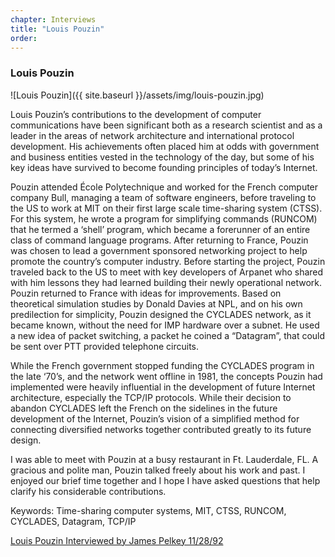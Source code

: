 ```yaml
---
chapter: Interviews
title: "Louis Pouzin"
order: 
---
```


### Louis Pouzin

![Louis Pouzin]({{ site.baseurl }}/assets/img/louis-pouzin.jpg)

Louis Pouzin’s contributions to the development of computer communications have been significant both as a research scientist and as a leader in the areas of network architecture and international protocol development. His achievements often placed him at odds with government and business entities vested in the technology of the day, but some of his key ideas have survived to become founding principles of today’s Internet.

Pouzin attended École Polytechnique and worked for the French computer company Bull, managing a team of software engineers, before traveling to the US to work at MIT on their first large scale time-sharing system (CTSS). For this system, he wrote a program for simplifying commands (RUNCOM) that he termed a ‘shell’ program, which became a forerunner of an entire class of command language programs. After returning to France, Pouzin was chosen to lead a government sponsored networking project to help promote the country’s computer industry. Before starting the project, Pouzin traveled back to the US to meet with key developers of Arpanet who shared with him lessons they had learned building their newly operational network. Pouzin returned to France with ideas for improvements. Based on theoretical simulation studies by Donald Davies at NPL, and on his own predilection for simplicity, Pouzin designed the CYCLADES network, as it became known, without the need for IMP hardware over a subnet. He used a new idea of packet switching, a packet he coined a “Datagram”, that could be sent over PTT provided telephone circuits.

While the French government stopped funding the CYCLADES program in the late ‘70’s, and the network went offline in 1981, the concepts Pouzin had implemented were heavily influential in the development of future Internet architecture, especially the TCP/IP protocols. While their decision to abandon CYCLADES left the French on the sidelines in the future development of the Internet, Pouzin’s vision of a simplified method for connecting diversified networks together contributed greatly to its future design.

I was able to meet with Pouzin at a busy restaurant in Ft. Lauderdale, FL. A gracious and polite man, Pouzin talked freely about his work and past. I enjoyed our brief time together and I hope I have asked questions that help clarify his considerable contributions.

Keywords: Time-sharing computer systems, MIT, CTSS, RUNCOM, CYCLADES, Datagram, TCP/IP

[Louis Pouzin Interviewed by James Pelkey 11/28/92](https://archive.computerhistory.org/resources/access/text/2017/12/102740273-05-01-acc.pdf)
